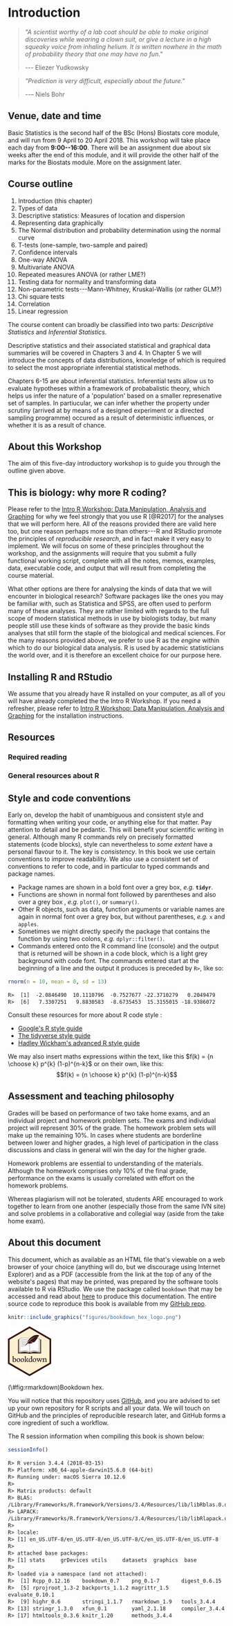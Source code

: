 # Introduction


> *"A scientist worthy of a lab coat should be able to make original discoveries while wearing a clown suit, or give a lecture in a high squeaky voice from inhaling helium. It is written nowhere in the math of probability theory that one may have no fun."*
>
> --- Eliezer Yudkowsky

> *"Prediction is very difficult, especially about the future."*
>
> --– Niels Bohr

<!-- ## Preliminaries -->



## Venue, date and time

Basic Statistics is the second half of the BSc (Hons) Biostats core module, and will run from 9 April to 20 April 2018. This workshop will take place each day from **9:00--16:00**. There will be an assignment due about six weeks after the end of this module, and it will provide the other half of the marks for the Biostats module. More on the assignment later.

## Course outline

1. Introduction (this chapter)
2. Types of data
3. Descriptive statistics: Measures of location and dispersion
4. Representing data graphically
5. The Normal distribution and probability determination using the normal curve
6. T-tests (one-sample, two-sample and paired)
7. Confidence intervals
8. One-way ANOVA
9. Multivariate ANOVA
10. Repeated measures ANOVA (or rather LME?)
11. Testing data for normality and transforming data
12. Non-parametric tests---Mann-Whitney, Kruskal-Wallis (or rather GLM?)
13. Chi square tests
14. Correlation
15. Linear regression

The course content can broadly be classified into two parts: *Descriptive Statistics* and *Inferential Statistics*.

Descriptive statistics and their associated statistical and graphical data summaries will be covered in Chapters 3 and 4. In Chapter 5 we will introduce the concepts of data distributions, knowledge of which is required to select the most appropriate inferential statistical methods. 

Chapters 6-15 are about inferential statistics. Inferential tests allow us to evaluate hypotheses within a framework of probabalistic theory, which helps us infer the nature of a 'population' based on a smaller represenative set of samples. In partiucular, we can infer whether the property under scrutiny (arrived at by means of a designed experiment or a directed sampling programme) occured as a result of deterministic influences, or whether it is as a result of chance. 

## About this Workshop

The aim of this five-day introductory workshop is to guide you through the outline given above.

<!-- AJS to update -->

## This is biology: why more R coding?

Please refer to the [Intro R Workshop: Data Manipulation, Analysis and Graphing](https://robwschlegel.github.io/Intro_R_Workshop/) for why we feel strongly that you use R [@R2017] for the analyses that we will perform here. All of the reasons provided there are valid here too, but one reason perhaps more so than others---R and RStudio promote the principles of *reproducible research*, and in fact make it very easy to implement. We will focus on some of these principles throughout the workshop, and the assignments will require that you submit a fully functional working script, complete with all the notes, memos, examples, data, executable code, and output that will result from completing the course material. 

What other options are there for analysing the kinds of data that we will encounter in biological research? Software packages like the ones you may be familiar with, such as Statistica and SPSS, are often used to perform many of these analyses. They are rather limited with regards to the full scope of modern statistical methods in use by biologists today, but many people still use these kinds of software as they provide the basic kinds analyses that still form the staple of the biological and medical sciences. For the many reasons provided above, we prefer to use R as the *engine* within which to do our biological data analysis. R is used by academic statisticians the world over, and it is therefore an excellent choice for our purpose here.

## Installing R and RStudio

We assume that you already have R installed on your computer, as all of you will have already completed the the Intro R Workshop. If you need a refresher, please refer to [Intro R Workshop: Data Manipulation, Analysis and Graphing](https://robwschlegel.github.io/Intro_R_Workshop/) for the installation instructions.

## Resources

<!-- AJS to update -->

### Required reading

### General resources about R

## Style and code conventions

Early on, develop the habit of unambiguous and consistent style and formatting when writing your code, or anything else for that matter. Pay attention to detail and be pedantic. This will benefit your scientific writing in general. Although many R commands rely on precisely formatted statements (code blocks), style can nevertheless to *some extent* have a personal flavour to it. The key is *consistency*. In this book we use certain conventions to improve readability. We also use a consistent set of conventions to refer to code, and in particular to typed commands and package names.

  * Package names are shown in a bold font over a grey box, *e.g.* __`tidyr`__.
  * Functions are shown in normal font followed by parentheses and also over a grey box , *e.g.* `plot()`, or `summary()`.
  * Other R objects, such as data, function arguments or variable names are again in normal font over a grey box, but without parentheses, *e.g.* `x` and `apples`.
  * Sometimes we might directly specify the package that contains the function by using two colons, *e.g.* `dplyr::filter()`.
  * Commands entered onto the R command line (console) and the output that is returned will be shown in a code block, which is a light grey background with code font. The commands entered start at the beginning of a line and the output it produces is preceded by `R>`, like so:


```r
rnorm(n = 10, mean = 0, sd = 13)
```

```
R>  [1]  -2.0846490  10.1110796  -0.7527677 -22.3710279   0.2049479
R>  [6]   7.3307251   9.8830583  -8.6735453  15.3155015 -18.9386072
```

Consult these resources for more about R code style :

  * [Google's R style guide](https://google.github.io/styleguide/Rguide.xml)
  * [The tidyverse style guide](http://style.tidyverse.org)
  * [Hadley Wickham's advanced R style guide](http://adv-r.had.co.nz/Style.html)

We may also insert maths expressions within the text, like this $f(k) = {n \choose k} p^{k} (1-p)^{n-k}$ or on their own, like this: $$f(k) = {n \choose k} p^{k} (1-p)^{n-k}$$

## Assessment and teaching philosophy
Grades will be based on performance of two take home exams, and an individual project and homework problem sets. The exams and individual project will represent 30% of the grade. The homework problem sets will make up the remaining 10%. In cases where students are borderline between lower and higher grades, a high level of participation in the class discussions and class in general will win the day for the higher grade.

Homework problems are essential to understanding of the materials. Although the homework comprises only 10% of the final grade, performance on the exams is usually correlated with effort on the homework problems.

Whereas plagiarism will not be tolerated, students ARE encouraged to work together to learn from one another (especially those from the same IVN site) and solve problems in a collaborative and collegial way (aside from the take home exam).

## About this document

This document, which as available as an HTML file that's viewable on a web browser of your choice (anything will do, but we discourage using Internet Explorer) and as a PDF (accessible from the link at the top of any of the website's pages) that may be printed, was prepared by the software tools available to R via RStudio. We use the package called `bookdown` that may be accessed and read about [here](https://bookdown.org/yihui/bookdown/) to produce this documentation. The entire source code to reproduce this book is available from my [GitHub repo](https://github.com/ajsmit/Basic_stats).


```r
knitr::include_graphics("figures/bookdown_hex_logo.png")
```

<div class="figure">
<img src="figures/bookdown_hex_logo.png" alt="Bookdown hex." width="100" />
<p class="caption">(\#fig:rmarkdown)Bookdown hex.</p>
</div>

You will notice that this repository uses [GitHub](https://github.com), and you are advised to set up your own repository for R scripts and all your data. We will touch on GitHub and the principles of reproducible research later, and GitHub forms a core ingredient of such a workflow.

The R session information when compiling this book is shown below:

```r
sessionInfo()
```

```
R> R version 3.4.4 (2018-03-15)
R> Platform: x86_64-apple-darwin15.6.0 (64-bit)
R> Running under: macOS Sierra 10.12.6
R> 
R> Matrix products: default
R> BLAS: /Library/Frameworks/R.framework/Versions/3.4/Resources/lib/libRblas.0.dylib
R> LAPACK: /Library/Frameworks/R.framework/Versions/3.4/Resources/lib/libRlapack.dylib
R> 
R> locale:
R> [1] en_US.UTF-8/en_US.UTF-8/en_US.UTF-8/C/en_US.UTF-8/en_US.UTF-8
R> 
R> attached base packages:
R> [1] stats     grDevices utils     datasets  graphics  base     
R> 
R> loaded via a namespace (and not attached):
R>  [1] Rcpp_0.12.16    bookdown_0.7    png_0.1-7       digest_0.6.15  
R>  [5] rprojroot_1.3-2 backports_1.1.2 magrittr_1.5    evaluate_0.10.1
R>  [9] highr_0.6       stringi_1.1.7   rmarkdown_1.9   tools_3.4.4    
R> [13] stringr_1.3.0   xfun_0.1        yaml_2.1.18     compiler_3.4.4 
R> [17] htmltools_0.3.6 knitr_1.20      methods_3.4.4
```


